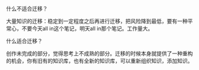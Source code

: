 什么不适合迁移？

大量知识的迁移：稳定到一定程度之后再进行迁移，把风险降到最低，要有一种平常心，不要今天all in这个笔记，明天all in那个笔记。工作量大。

什么适合迁移？

创作未完成的部分，觉得思考上不成熟的部分。迁移的时候本身就提供了一种重构的机会，你有旧有的知识库，也有全新的知识库，可以重新组织知识，添加知识。
